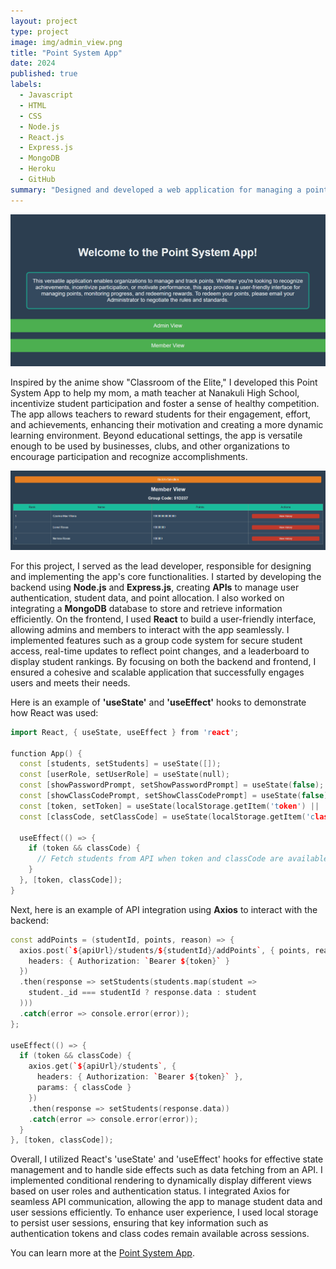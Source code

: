 ```yaml
---
layout: project
type: project
image: img/admin_view.png
title: "Point System App"
date: 2024
published: true
labels:
  - Javascript
  - HTML
  - CSS
  - Node.js
  - React.js
  - Express.js
  - MongoDB
  - Heroku
  - GitHub
summary: "Designed and developed a web application for managing a point-based reward system for admins and members."
---
```


<div class="text-center p-4">
  <a href="https://lionelroxas.github.io/point-system-app-frontend">
    <img src="../img/homepage.png" class="img-thumbnail" >
  </a>
</div>

Inspired by the anime show "Classroom of the Elite," I developed this Point System App to help my mom, a math teacher at Nanakuli High School, incentivize student participation and foster a sense of healthy competition. The app allows teachers to reward students for their engagement, effort, and achievements, enhancing their motivation and creating a more dynamic learning environment. Beyond educational settings, the app is versatile enough to be used by businesses, clubs, and other organizations to encourage participation and recognize accomplishments.

<div class="text-center p-4">
  <a href="https://lionelroxas.github.io/point-system-app-frontend">
    <img src="../img/member_view.png" class="img-thumbnail" >
  </a>
</div>

For this project, I served as the lead developer, responsible for designing and implementing the app's core functionalities. I started by developing the backend using <strong>Node.js</strong> and <strong>Express.js</strong>, creating <strong>APIs</strong> to manage user authentication, student data, and point allocation. I also worked on integrating a <strong>MongoDB</strong> database to store and retrieve information efficiently. On the frontend, I used <strong>React</strong> to build a user-friendly interface, allowing admins and members to interact with the app seamlessly. I implemented features such as a group code system for secure student access, real-time updates to reflect point changes, and a leaderboard to display student rankings. By focusing on both the backend and frontend, I ensured a cohesive and scalable application that successfully engages users and meets their needs.

Here is an example of <strong>'useState'</strong> and <strong>'useEffect'</strong> hooks to demonstrate how React was used:

```cpp
import React, { useState, useEffect } from 'react';

function App() {
  const [students, setStudents] = useState([]);
  const [userRole, setUserRole] = useState(null);
  const [showPasswordPrompt, setShowPasswordPrompt] = useState(false);
  const [showClassCodePrompt, setShowClassCodePrompt] = useState(false);
  const [token, setToken] = useState(localStorage.getItem('token') || '');
  const [classCode, setClassCode] = useState(localStorage.getItem('classCode') || '');

  useEffect(() => {
    if (token && classCode) {
      // Fetch students from API when token and classCode are available
    }
  }, [token, classCode]);
}
```
Next, here is an example of API integration using <strong>Axios</strong> to interact with the backend:

```cpp
const addPoints = (studentId, points, reason) => {
  axios.post(`${apiUrl}/students/${studentId}/addPoints`, { points, reason, classCode }, {
    headers: { Authorization: `Bearer ${token}` }
  })
  .then(response => setStudents(students.map(student =>
    student._id === studentId ? response.data : student
  )))
  .catch(error => console.error(error));
};

useEffect(() => {
  if (token && classCode) {
    axios.get(`${apiUrl}/students`, {
      headers: { Authorization: `Bearer ${token}` },
      params: { classCode }
    })
    .then(response => setStudents(response.data))
    .catch(error => console.error(error));
  }
}, [token, classCode]);
```
Overall, I utilized React's 'useState' and 'useEffect' hooks for effective state management and to handle side effects such as data fetching from an API. I implemented conditional rendering to dynamically display different views based on user roles and authentication status. I integrated Axios for seamless API communication, allowing the app to manage student data and user sessions efficiently. To enhance user experience, I used local storage to persist user sessions, ensuring that key information such as authentication tokens and class codes remain available across sessions.

You can learn more at the [Point System App](https://lionelroxas.github.io/point-system-app-frontend).
